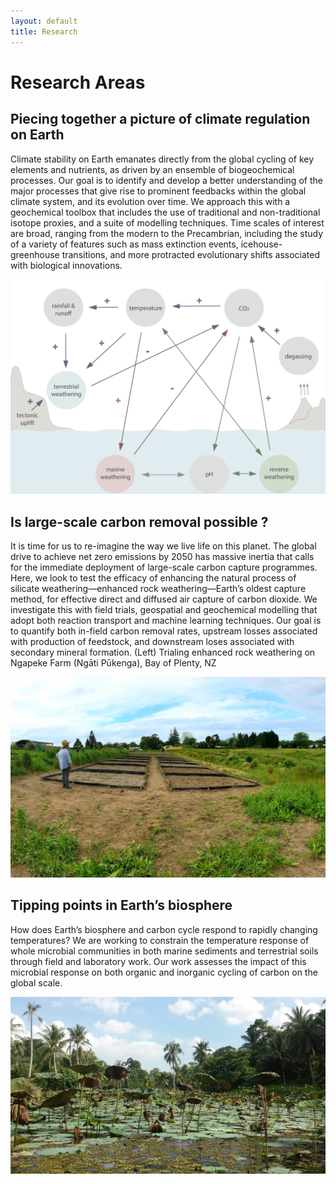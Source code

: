 ```yaml
---
layout: default
title: Research
---
```


# Research Areas

## Piecing together a picture of climate regulation on Earth
Climate stability on Earth emanates directly from the global cycling of key elements and nutrients, as driven by an ensemble of biogeochemical processes. Our goal is to identify and develop a better understanding of the major processes that give rise to prominent feedbacks within the global climate system, and its evolution over time. We approach this with a geochemical toolbox that includes the use of traditional and non-traditional isotope proxies, and a suite of modelling techniques. Time scales of interest are broad, ranging from the modern to the Precambrian, including the study of a variety of features such as mass extinction events, icehouse-greenhouse transitions, and more protracted evolutionary shifts associated with biological innovations.
<div class="homepage">
  <a href=" https://doi.org/10.1029/2018GB006061">
    <img src="/assets/images/rg1.webp" alt="1">
  </a>
</div>


## Is large-scale carbon removal possible ?
It is time for us to re-imagine the way we live life on this planet. The global drive to achieve net zero emissions by 2050 has massive inertia that calls for the immediate deployment of large-scale carbon capture programmes. Here, we look to test the efficacy of enhancing the natural process of silicate weathering—enhanced rock weathering—Earth’s oldest capture method, for effective direct and diffused air capture of carbon dioxide. We investigate this with field trials, geospatial and geochemical modelling that adopt both reaction transport and machine learning techniques. Our goal is to quantify both in-field carbon removal rates, upstream losses associated with production of feedstock, and downstream loses associated with secondary mineral formation. (Left) Trialing enhanced rock weathering on Ngapeke Farm (Ngāti Pūkenga), Bay of Plenty, NZ
<div class="homepage">
  <a href="https://www.nzherald.co.nz/waikato-news/news/university-research-has-potential-to-reduce-carbon-emissions-on-million-tonne-scale/HBKQXVYCPARWOARWTMNI6Y3W4A/">
    <img src="/assets/images/rg2.webp" alt="2">
  </a>
</div>

## Tipping points in Earth’s biosphere
How does Earth’s biosphere and carbon cycle respond to rapidly changing temperatures? We are working to constrain the temperature response of whole microbial communities in both marine sediments and terrestrial soils through field and laboratory work. Our work assesses the impact of this microbial response on both organic and inorganic cycling of carbon on the global scale.
<div class="homepage">
  <a href="https://www.nature.com/articles/s41467-022-31128-3">
   <img src="/assets/images/rg3.webp" alt="3">
  </a>
</div>